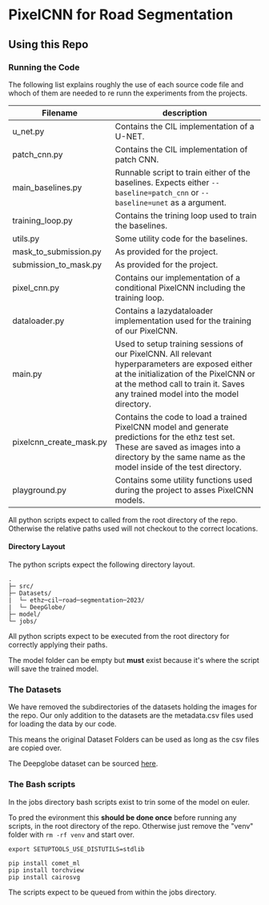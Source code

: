 # PixelCNN for Road Segmentation

## Using this Repo

### Running the Code

The following list explains roughly the use of each source code file and whoch of them are needed to re runn the experiments from the projects.

|Filename | description |
|---------|-------------|
|u_net.py | Contains the CIL implementation of a U-NET.|
|patch_cnn.py| Contains the CIL implementation of patch CNN.|
|main_baselines.py | Runnable script to train either of the baselines. Expects either `--baseline=patch_cnn` or `--baseline=unet` as a argument.|
|training_loop.py | Contains the trining loop used to train the baselines. |
|utils.py | Some utility code for the baselines. |
|mask_to_submission.py | As provided for the project. |
|submission_to_mask.py | As provided for the project. |
|pixel_cnn.py | Contains our implementation of a conditional PixelCNN including the training loop.|
|dataloader.py | Contains a lazydataloader implementation used for the training of our PixelCNN. |
|main.py | Used to setup training sessions of our PixelCNN. All relevant hyperparameters are exposed either at the initialization of the PixelCNN or at the method call to train it. Saves any trained model into the model directory.|
|pixelcnn_create_mask.py | Contains the code to load a trained PixelCNN model and generate predictions for the ethz test set. These are saved as images into a directory by the same name as the model inside of the test directory. |
|playground.py | Contains some utility functions used during the project to asses PixelCNN models.|

All python scripts expect to called from the root directory of the repo. Otherwise the relative paths used will not checkout to the correct locations.

#### Directory Layout

The python scripts expect the following directory layout.

```
.
├─ src/
├─ Datasets/
|  └─ ethz─cil─road─segmentation─2023/
|  └─ DeepGlobe/
├─ model/
└─ jobs/
```

All python scripts expect to be executed from the root directory for correctly applying their paths.

The model folder can be empty but **must** exist because it's where the script will save the trained model.

### The Datasets

We have removed the subdirectories of the datasets holding the images for the repo. Our only addition to the datasets are the metadata.csv files used for loading the data by our code.

This means the original Dataset Folders can be used as long as the csv files are copied over.

The Deepglobe dataset can be sourced [here](https://www.kaggle.com/datasets/balraj98/deepglobe-road-extraction-dataset).

### The Bash scripts

In the jobs directory bash scripts exist to trin some of the model on euler.

To pred the evironment this **should be done once** before running any scripts, in the root directory of the repo.
Otherwise just remove the "venv" folder with `rm -rf venv` and start over.
```
export SETUPTOOLS_USE_DISTUTILS=stdlib

pip install comet_ml
pip install torchview
pip install cairosvg

```

The scripts expect to be queued from within the jobs directory.


